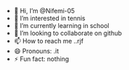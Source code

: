 - 👋 Hi, I’m @Nifemi-05
- 👀 I’m interested in tennis
- 🌱 I’m currently learning in school
- 💞️ I’m looking to collaborate on github
- 📫 How to reach me ..rjf
- 😄 Pronouns: .it
- ⚡ Fun fact: nothing

<!---
Nifemi-05/Nifemi-05 is a ✨ special ✨ repository because its `README.md` (this file) appears on your GitHub profile.
You can click the Preview link to take a look at your changes.
--->
